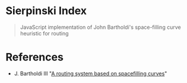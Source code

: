 # Sierpinski Index

> JavaScript implementation of John Bartholdi's space-filling curve heuristic for routing

# References

- J. Bartholdi III "<a href="http://www2.isye.gatech.edu/people/faculty/John_Bartholdi/research/mow/mow.pdf">A routing system based on spacefilling curves</a>"
